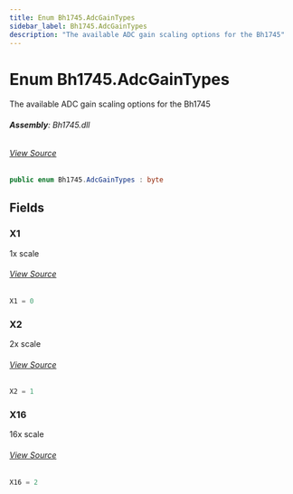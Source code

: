 ```yaml
---
title: Enum Bh1745.AdcGainTypes
sidebar_label: Bh1745.AdcGainTypes
description: "The available ADC gain scaling options for the Bh1745"
---
```

# Enum Bh1745.AdcGainTypes
The available ADC gain scaling options for the Bh1745

###### **Assembly**: Bh1745.dll
###### [View Source](https://github.com/WildernessLabs/Meadow.Foundation.git/blob/develop/Source/Meadow.Foundation.Peripherals/Sensors.Light.Bh1745/Driver/Bh1745.AdcGainTypes.cs#L8)
```csharp title="Declaration"
public enum Bh1745.AdcGainTypes : byte
```
## Fields
### X1
1x scale
###### [View Source](https://github.com/WildernessLabs/Meadow.Foundation.git/blob/develop/Source/Meadow.Foundation.Peripherals/Sensors.Light.Bh1745/Driver/Bh1745.AdcGainTypes.cs#L13)
```csharp title="Declaration"
X1 = 0
```
### X2
2x scale
###### [View Source](https://github.com/WildernessLabs/Meadow.Foundation.git/blob/develop/Source/Meadow.Foundation.Peripherals/Sensors.Light.Bh1745/Driver/Bh1745.AdcGainTypes.cs#L17)
```csharp title="Declaration"
X2 = 1
```
### X16
16x scale
###### [View Source](https://github.com/WildernessLabs/Meadow.Foundation.git/blob/develop/Source/Meadow.Foundation.Peripherals/Sensors.Light.Bh1745/Driver/Bh1745.AdcGainTypes.cs#L21)
```csharp title="Declaration"
X16 = 2
```
